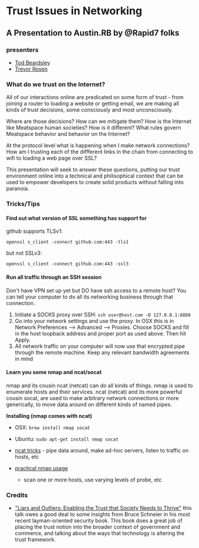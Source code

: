# Trust Issues in Networking

## A Presentation to Austin.RB by @Rapid7 folks

### presenters
* [Tod Beardsley](https://twitter.com/todb)
* [Trevor Rosen](https://twitter.com/trevrosen)

### What do we trust on the Internet?
All of our interactions online are predicated on some form of trust -
from joining a router to loading a website or getting email, we
are making all kinds of trust decisions, some consciously and most
unconsciously.

Where are those decisions? How can we mitigate them? How is the Internet
like Meatspace human societies? How is it different? What rules govern
Meatspace behavior and behavior on the Internet?

At the protocol level what is happening when I make network connections?
How am I trusting each of the diffferent links in the chain from
connecting to wifi to loading a web page over SSL?

This presentation will seek to answer these questions, putting our trust
environment online into a technical and philisophical context that can
be used to empower developers to create solid products without falling
into paranoia.


### Tricks/Tips

#### Find out what version of SSL something has support for

github supports TLSv1:

```
openssl s_client -connect github.com:443 -tls1
```


but not SSLv3:

```
openssl s_client -connect github.com:443 -ssl3
```

#### Run all traffic through an SSH session

Don't have VPN set up yet but DO have ssh access to a remote host? You
can tell your computer to do all its networking business through that
connection.

1. Initiate a SOCKS proxy over SSH: ``` ssh user@host.com -D 127.0.0.1:8888 ```
2. Go into your network settings and use the proxy. In OSX this is in
   Network Preferences --> Advanced --> Proxies. Choose SOCKS and fill
   in the host loopback address and proper port as used above. Then hit
   Apply.
3. All network traffic on your computer will now use that encrypted pipe
   through the remote machine. Keep any relevant bandwidth agreements in
   mind

#### Learn you some nmap and ncat/socat

nmap and its cousin ncat (netcat) can do all kinds of things. nmap is
used to enumerate hosts and their services. ncat (netcat) and its more
powerful cousin socat, are used to make arbitrary network connections or
more generically, to move data around on different kinds of named pipes.

**Installing (nmap comes with ncat)**

* OSX: ```brew install nmap socat```
* Ubuntu: ```sudo apt-get install nmap socat```


* [ncat tricks](http://nmap.org/ncat/guide/ncat-tricks.html) - pipe data
  around, make ad-hoc servers, listen to traffic on hosts, etc
* [practical nmap usage](http://www.tecmint.com/nmap-command-examples/)
  - scan one or more hosts, use varying levels of probe, etc


### Credits
* ["Liars and Outliers: Enabling the Trust that Society Needs to Thrive"](http://www.amazon.com/Liars-Outliers-Enabling-Society-Thrive-ebook/dp/B006ORT3KG/]) this talk owes a good deal to some insights from Bruce Schneier in his most recent layman-oriented security book. This book does a great job of placing the trust notion into the broader context of government and commerce, and talking about the ways that technology is altering the trust framework.





